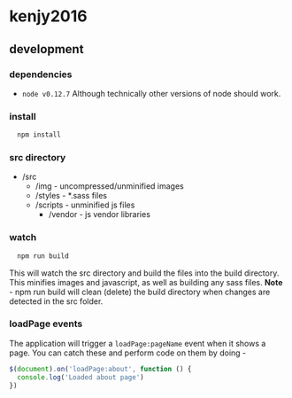# kenjy2016

## development

### dependencies
- `node v0.12.7`
Although technically other versions of node should work.

### install
```bash
  npm install
```

### src directory
- /src
  - /img - uncompressed/unminified images
  - /styles - *.sass files
  - /scripts - unminified js files
    - /vendor - js vendor libraries

### watch
```bash
  npm run build
```
This will watch the src directory and build the files into the build directory. This minifies images and javascript, as well as building any sass files.
**Note** - npm run build will clean (delete) the build directory when changes are detected in the src folder.

### loadPage events
The application will trigger a `loadPage:pageName` event when it shows a page. You can catch these and perform code on them by doing -
```js
$(document).on('loadPage:about', function () {
  console.log('Loaded about page')
})
```
